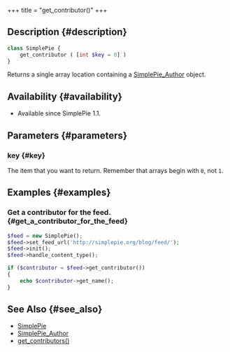 +++
title = "get_contributor()"
+++

## Description {#description}

```php
class SimplePie {
    get_contributor ( [int $key = 0] )
}
```

Returns a single array location containing a [SimplePie_Author](@/wiki/reference/simplepie_author/_index.md) object.

## Availability {#availability}

- Available since SimplePie 1.1.

## Parameters {#parameters}

### key {#key}

The item that you want to return. Remember that arrays begin with `0`, not `1`.

## Examples {#examples}

### Get a contributor for the feed. {#get_a_contributor_for_the_feed}

```php
$feed = new SimplePie();
$feed->set_feed_url('http://simplepie.org/blog/feed/');
$feed->init();
$feed->handle_content_type();

if ($contributor = $feed->get_contributor())
{
    echo $contributor->get_name();
}
```

## See Also {#see_also}

- [SimplePie](@/wiki/reference/simplepie/_index.md)
- [SimplePie_Author](@/wiki/reference/simplepie_author/_index.md)
- [get_contributors()](@/wiki/reference/simplepie/get_contributors.md)
